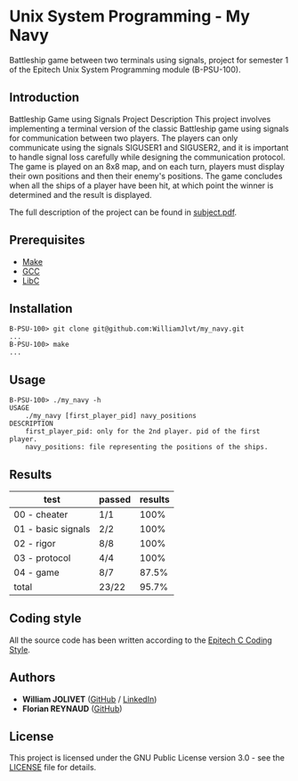 # Unix System Programming - My Navy
 Battleship game between two terminals using signals, project for semester 1 of the Epitech Unix System Programming module (B-PSU-100).

## Introduction
Battleship Game using Signals
Project Description
This project involves implementing a terminal version of the classic Battleship game using signals for communication between two players. The players can only communicate using the signals SIGUSER1 and SIGUSER2, and it is important to handle signal loss carefully while designing the communication protocol. The game is played on an 8x8 map, and on each turn, players must display their own positions and then their enemy's positions. The game concludes when all the ships of a player have been hit, at which point the winner is determined and the result is displayed.

The full description of the project can be found in [subject.pdf](pdf/B-PSU-100_my_navy.pdf).

## Prerequisites
 - [Make](https://www.gnu.org/software/make/)
 - [GCC](https://gcc.gnu.org/)
 - [LibC](https://www.gnu.org/software/libc/)

## Installation
```
B-PSU-100> git clone git@github.com:WilliamJlvt/my_navy.git
...
B-PSU-100> make
...
```

## Usage
```
B-PSU-100> ./my_navy -h
USAGE
    ./my_navy [first_player_pid] navy_positions
DESCRIPTION
    first_player_pid: only for the 2nd player. pid of the first player.
    navy_positions: file representing the positions of the ships.
```

## Results
| test               | passed | results |
|--------------------|--------|---------|
| 00 - cheater       | 1/1    | 100%    |
| 01 - basic signals | 2/2    | 100%    |
| 02 - rigor        | 8/8    | 100%    |
| 03 - protocol     | 4/4    | 100%    |
| 04 - game | 8/7    | 87.5%   |
| total              | 23/22  | 95.7%   |

## Coding style
All the source code has been written according to the [Epitech C Coding Style](https://williamjlvt.github.io/assets/coding_style/epitech_c_coding_style.pdf).

## Authors
* **William JOLIVET** ([GitHub](https://github.com/WilliamJlvt) / [LinkedIn](https://www.linkedin.com/in/william-jolivet-64951a24b/))
* **Florian REYNAUD** ([GitHub](https://github.com/FLOWleplusbeau))

## License
This project is licensed under the GNU Public License version 3.0 - see the [LICENSE](LICENSE) file for details.
